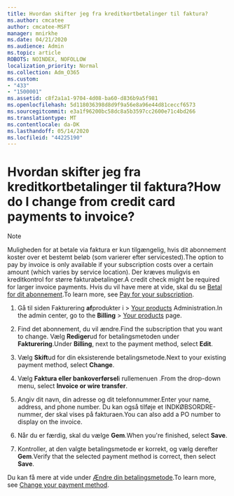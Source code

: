 ```yaml
---
title: Hvordan skifter jeg fra kreditkortbetalinger til faktura?
ms.author: cmcatee
author: cmcatee-MSFT
manager: mnirkhe
ms.date: 04/21/2020
ms.audience: Admin
ms.topic: article
ROBOTS: NOINDEX, NOFOLLOW
localization_priority: Normal
ms.collection: Adm_O365
ms.custom:
- "433"
- "1500001"
ms.assetid: c8f2a1a1-9704-4d08-ba60-d836b9a5f981
ms.openlocfilehash: 5d118036398d8d9f9a56e8a96e44d81ceccf6573
ms.sourcegitcommit: e3a1f96200bc58dc8a5b3597cc2600e71c4bd266
ms.translationtype: MT
ms.contentlocale: da-DK
ms.lasthandoff: 05/14/2020
ms.locfileid: "44225190"
---
```

# <a name="how-do-i-change-from-credit-card-payments-to-invoice"></a><span data-ttu-id="755b4-102">Hvordan skifter jeg fra kreditkortbetalinger til faktura?</span><span class="sxs-lookup"><span data-stu-id="755b4-102">How do I change from credit card payments to invoice?</span></span>

> [!NOTE]
> <span data-ttu-id="755b4-103">Muligheden for at betale via faktura er kun tilgængelig, hvis dit abonnement koster over et bestemt beløb (som varierer efter servicested).</span><span class="sxs-lookup"><span data-stu-id="755b4-103">The option to pay by invoice is only available if your subscription costs over a certain amount (which varies by service location).</span></span> <span data-ttu-id="755b4-104">Der kræves muligvis en kreditkontrol for større fakturabetalinger.</span><span class="sxs-lookup"><span data-stu-id="755b4-104">A credit check might be required for larger invoice payments.</span></span> <span data-ttu-id="755b4-105">Hvis du vil have mere at vide, skal du se [Betal for dit abonnement](https://docs.microsoft.com/office365/admin/subscriptions-and-billing/pay-for-your-subscription).</span><span class="sxs-lookup"><span data-stu-id="755b4-105">To learn more, see [Pay for your subscription](https://docs.microsoft.com/office365/admin/subscriptions-and-billing/pay-for-your-subscription).</span></span>

1. <span data-ttu-id="755b4-106">Gå til siden Fakturering **af**produkter i  >  [Your products](https://go.microsoft.com/fwlink/p/?linkid=842054) Administration.</span><span class="sxs-lookup"><span data-stu-id="755b4-106">In the admin center, go to the **Billing** > [Your products](https://go.microsoft.com/fwlink/p/?linkid=842054) page.</span></span>

2. <span data-ttu-id="755b4-107">Find det abonnement, du vil ændre.</span><span class="sxs-lookup"><span data-stu-id="755b4-107">Find the subscription that you want to change.</span></span> <span data-ttu-id="755b4-108">Vælg **Rediger**ud for betalingsmetoden under **Fakturering**.</span><span class="sxs-lookup"><span data-stu-id="755b4-108">Under **Billing**, next to the payment method, select **Edit**.</span></span>

3. <span data-ttu-id="755b4-109">Vælg **Skift**ud for din eksisterende betalingsmetode.</span><span class="sxs-lookup"><span data-stu-id="755b4-109">Next to your existing payment method, select **Change**.</span></span>

4. <span data-ttu-id="755b4-110">Vælg **Faktura eller bankoverførsel**i rullemenuen .</span><span class="sxs-lookup"><span data-stu-id="755b4-110">From the drop-down menu, select **Invoice or wire transfer**.</span></span>

5. <span data-ttu-id="755b4-111">Angiv dit navn, din adresse og dit telefonnummer.</span><span class="sxs-lookup"><span data-stu-id="755b4-111">Enter your name, address, and phone number.</span></span> <span data-ttu-id="755b4-112">Du kan også tilføje et INDKØBSORDRE-nummer, der skal vises på fakturaen.</span><span class="sxs-lookup"><span data-stu-id="755b4-112">You can also add a PO number to display on the invoice.</span></span>

6. <span data-ttu-id="755b4-113">Når du er færdig, skal du vælge **Gem**.</span><span class="sxs-lookup"><span data-stu-id="755b4-113">When you're finished, select **Save**.</span></span>

7. <span data-ttu-id="755b4-114">Kontroller, at den valgte betalingsmetode er korrekt, og vælg derefter **Gem**.</span><span class="sxs-lookup"><span data-stu-id="755b4-114">Verify that the selected payment method is correct, then select **Save**.</span></span>

<span data-ttu-id="755b4-115">Du kan få mere at vide under [Ændre din betalingsmetode](https://docs.microsoft.com/microsoft-365/commerce/billing-and-payments/change-payment-method).</span><span class="sxs-lookup"><span data-stu-id="755b4-115">To learn more, see [Change your payment method](https://docs.microsoft.com/microsoft-365/commerce/billing-and-payments/change-payment-method).</span></span>